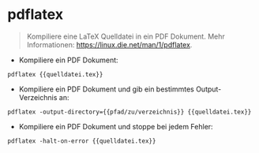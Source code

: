 # pdflatex

> Kompiliere eine LaTeX Quelldatei in ein PDF Dokument.
> Mehr Informationen: <https://linux.die.net/man/1/pdflatex>.

- Kompiliere ein PDF Dokument:

`pdflatex {{quelldatei.tex}}`

- Kompiliere ein PDF Dokument und gib ein bestimmtes Output-Verzeichnis an:

`pdflatex -output-directory={{pfad/zu/verzeichnis}} {{quelldatei.tex}}`

- Kompiliere ein PDF Dokument und stoppe bei jedem Fehler:

`pdflatex -halt-on-error {{quelldatei.tex}}`
